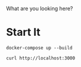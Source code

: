 What are you looking here?

# Start It

```
docker-compose up --build
```

```
curl http://localhost:3000
```